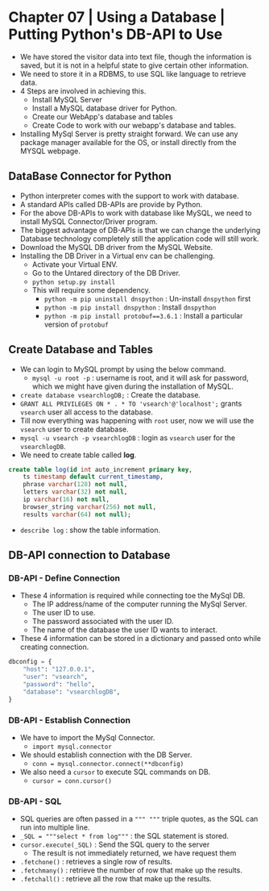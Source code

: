 # Chapter 07 | Using a Database | Putting Python's DB-API to Use #

* We have stored the visitor data into text file, though the information is saved, but it is not in a helpful state to give certain other information.
* We need to store it in a RDBMS, to use SQL like language to retrieve data.
* 4 Steps are involved in achieving this.
    - Install MySQL Server
    - Install a MySQL database driver for Python.
    - Create our WebApp's database and tables
    - Create Code to work with our webapp's database and tables.
* Installing MySql Server is pretty straight forward. We can use any package manager available for the OS, or install directly from the MYSQL webpage.

## DataBase Connector for Python ##

* Python interpreter comes with the support to work with database.
* A standard APIs called DB-APIs are provide by Python.
* For the above DB-APIs to work with database like MySQL, we need to install MySQL Connector/Driver program.
* The biggest advantage of DB-APIs is that we can change the underlying Database technology completely still the application code will still work.
* Download the MySQL DB driver from the MySQL Website.
* Installing the DB Driver in a Virtual env can be challenging.
    - Activate your Virtual ENV.
    - Go to the Untared directory of the DB Driver.
    - `python setup.py install`
    - This will require some dependency.
        + `python -m pip uninstall dnspython` : Un-install `dnspython` first
        + `python -m pip install dnspython` : Install `dnspython`
        + `python -m pip install protobuf==3.6.1` : Install a particular version of `protobuf`

## Create Database and Tables ##
* We can login to MySQL prompt by using the below command.
    - `mysql -u root -p` : username is root, and it will ask for password, which we might have given during the installation of MySQL.
* `create database vsearchlogDB;` : Create the database.
* `GRANT ALL PRIVILEGES ON * . * TO 'vsearch'@'localhost';` grants `vsearch` user all access to the database.
* Till now everything was happening with `root` user, now we will use the `vsearch` user to create database.
* `mysql -u vsearch -p vsearchlogDB` : login as `vsearch` user for the `vsearchlogDB`.
* We need to create table called **log**.

````sql
create table log(id int auto_increment primary key,
    ts timestamp default current_timestamp,
    phrase varchar(128) not null,
    letters varchar(32) not null,
    ip varchar(16) not null,
    browser_string varchar(256) not null,
    results varchar(64) not null);
````

* `describe log` : show the table information.

## DB-API connection to Database ##

### DB-API - Define Connection ###
* These 4 information is required while connecting toe the MySql DB.
    - The IP address/name of the computer running the MySql Server.
    - The user ID to use.
    - The password associated with the user ID.
    - The name of the database the user ID wants to interact.
* These 4 information can be stored in a dictionary and passed onto while creating connection.

````python
dbconfig = {
    "host": "127.0.0.1",
    "user": "vsearch",
    "password": "hello",
    "database": "vsearchlogDB",
}
````

### DB-API - Establish Connection ###
* We have to import the MySql Connector.
    - `import mysql.connector`
* We should establish connection with the DB Server.
    - `conn = mysql.connector.connect(**dbconfig)`
* We also need a `cursor` to execute SQL commands on DB.
    - `cursor = conn.cursor()`

### DB-API - SQL ###
* SQL queries are often passed in a `""" """` triple quotes, as the SQL can run into multiple line.
* `_SQL = """select * from log"""` : the SQL statement is stored.
* `cursor.execute(_SQL)` : Send the SQL query to the server
    - The result is not immediately returned, we have request them
* `.fetchone()` : retrieves a single row of results.
* `.fetchmany()` : retrieve the number of row that make up the results.
* `.fetchall()` : retrieve all the row that make up the results.
  

